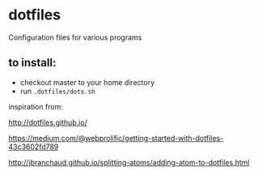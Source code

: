 # dotfiles
Configuration files for various programs

## to install:
* checkout master to your home directory
* run `.dotfiles/dots.sh`


inspiration from:

http://dotfiles.github.io/

https://medium.com/@webprolific/getting-started-with-dotfiles-43c3602fd789

http://jbranchaud.github.io/splitting-atoms/adding-atom-to-dotfiles.html
